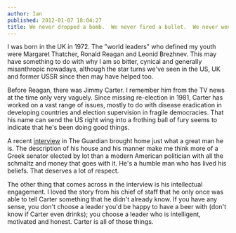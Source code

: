 ```yaml
---
author: Ian
published: 2012-01-07 18:04:27
title: We never dropped a bomb.  We never fired a bullet.  We never went to war.
---
```

I was born in the UK in 1972.  The "world leaders" who defined my
youth were Margaret Thatcher, Ronald Reagan and Leonid Brezhnev.  This
may have something to do with why I am so bitter, cynical and
generally misanthropic nowadays, although the star turns we've seen in
the US, UK and former USSR since then may have helped too.

Before Reagan, there was Jimmy Carter.  I remember him from the TV
news at the time only very vaguely.  Since missing re-election in
1981, Carter has worked on a vast range of issues, mostly to do with
disease eradication in developing countries and election supervision
in fragile democracies.  That his name can send the US right wing into
a frothing ball of fury seems to indicate that he's been doing good
things.

A recent [interview][link] in The Guardian brought home just what a
great man he is.  The description of his house and his manner make me
think more of a Greek senator elected by lot than a modern American
politician with all the schmaltz and money that goes with it.  He's a
humble man who has lived his beliefs.  That deserves a lot of respect.

The other thing that comes across in the interview is his intellectual
engagement.  I loved the story from his chief of staff that he only
once was able to tell Carter something that he didn't already know.
If you have any sense, you don't choose a leader you'd be happy to
have a beer with (don't know if Carter even drinks); you choose a
leader who is intelligent, motivated and honest.  Carter is all of
those things.

[link]: http://www.guardian.co.uk/world/2011/sep/11/president-jimmy-carter-interview
